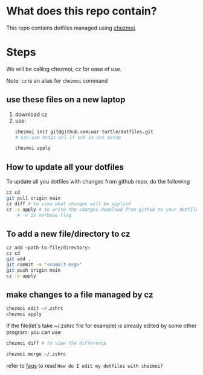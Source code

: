 # What does this repo contain?
This repo contains dotfiles managed using [chezmoi](https://www.chezmoi.io).

# Steps
We will be calling chezmoi, cz for ease of use.

Note: `cz` is an alias for `chezmoi` command

## use these files on a new laptop
1. download cz
2. use:
    ```bash
    chezmoi init git@github.com:war-turtle/dotfiles.git
   # can use https url if ssh is not setup
   
   chezmoi apply
    ```

## How to update all your dotfiles
To update all you dotfiles with changes from github repo, do the following
```bash
cz cd
git pull origin main
cz diff # to view what changes will be applied
cz -v apply # to write the changes download from github to your dotfiles
    # -v is verbose flag
```

## To add a new file/directory to cz
```bash
cz add <path-to-file/directory>
cz cd
git add .
git commit -m "<commit-msg>"
git push origin main
cz -v apply
```

## make changes to a file managed by cz
```bash
chezmoi edit ~/.zshrc
chezmoi apply
```

If the file(let's take ~/.zshrc file for example) is already edited by some other program.
you can use
```bash
chezmoi diff # to view the difference

chezmoi merge ~/.zshrc
```

refer to [faqs](https://www.chezmoi.io/user-guide/frequently-asked-questions/usage/) to read `How do I edit my dotfiles with chezmoi?`
